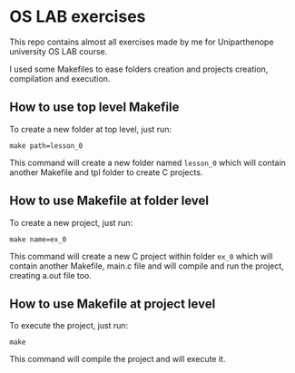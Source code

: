 # OS LAB exercises

This repo contains almost all exercises made by me for Uniparthenope university OS LAB course. 

I used some Makefiles to ease folders creation and projects creation, compilation and execution.

## How to use top level Makefile
To create a new folder at top level, just run:

```
make path=lesson_0
```

This command will create a new folder named `lesson_0` which will contain another Makefile and tpl folder to create C projects.

## How to use Makefile at folder level
To create a new project, just run:

```
make name=ex_0
```

This command will create a new C project within folder `ex_0` which will contain another Makefile, main.c file and will compile and run the project, creating a.out file too.

## How to use Makefile at project level
To execute the project, just run: 

```
make
```
This command will compile the project and will execute it.
